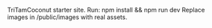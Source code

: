 TriTamCoconut starter site. Run: npm install && npm run dev
Replace images in /public/images with real assets.